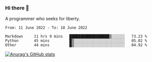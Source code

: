 ### Hi there 👋

<!--
**shejialuo/shejialuo** is a ✨ _special_ ✨ repository because its `README.md` (this file) appears on your GitHub profile.

Here are some ideas to get you started:

- 🔭 I’m currently working on ...
- 🌱 I’m currently learning ...
- 👯 I’m looking to collaborate on ...
- 🤔 I’m looking for help with ...
- 💬 Ask me about ...
- 📫 How to reach me: ...
- 😄 Pronouns: ...
- ⚡ Fun fact: ...
-->

A programmer who seeks for liberty.

<!--START_SECTION:waka-->

```text
From: 11 June 2022 - To: 18 June 2022

Markdown     11 hrs 9 mins   ██████████████████▒░░░░░░   73.23 %
Python       45 mins         █▒░░░░░░░░░░░░░░░░░░░░░░░   05.02 %
Other        44 mins         █▒░░░░░░░░░░░░░░░░░░░░░░░   04.92 %
```

<!--END_SECTION:waka-->

[![Anurag's GitHub stats](https://github-readme-stats.vercel.app/api?username=shejialuo&show_icons=true&theme=dracula)](https://github.com/anuraghazra/github-readme-stats)
